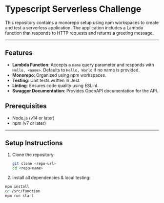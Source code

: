 # **Typescript Serverless Challenge**

This repository contains a monorepo setup using npm workspaces to create and test a serverless application. The application includes a Lambda function that responds to HTTP requests and returns a greeting message.

---

## **Features**
- **Lambda Function**: Accepts a `name` query parameter and responds with `Hello, <name>`. Defaults to `Hello, World` if no name is provided.
- **Monorepo**: Organized using npm workspaces.
- **Testing**: Unit tests written in Jest.
- **Linting**: Ensures code quality using ESLint.
- **Swagger Documentation**: Provides OpenAPI documentation for the API.


## **Prerequisites**
- Node.js (v14 or later)
- npm (v7 or later)

---

## **Setup Instructions**
1. Clone the repository:
   ```bash
   git clone <repo-url>
   cd <repo-name>

2. Install all dependencies & local testing:
  ```bash
  npm install
  cd /src/function
  npm run start
